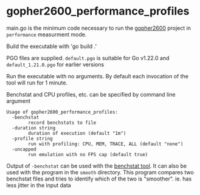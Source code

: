 # gopher2600_performance_profiles

main.go is the minimum code necessary to run the [gopher2600](https://github.com/JetSetIlly/Gopher2600)
project in `performance` measurment mode.

Build the executable with 'go build .'

PGO files are supplied. `default.pgo` is suitable for Go v1.22.0 and `default_1.21.0.pgo` for earlier versions

Run the executable with no arguments. By default each invocation of the tool will run for 1
minute.

Benchstat and CPU profiles, etc. can be specified by command line argument

```
Usage of gopher2600_performance_profiles:
  -benchstat
    	record benchstats to file
  -duration string
    	duration of execution (default "1m")
  -profile string
    	run with profiling: CPU, MEM, TRACE, ALL (default "none")
  -uncapped
    	run emulation with no FPS cap (default true)
```

Output of `-benchstat` can be used with the [benchstat tool](https://pkg.go.dev/golang.org/x/perf/cmd/benchstat). It can also be used with the program in the `smooth` directory. This program compares two benchstat files and tries to identify which of the two is "smoother". ie. has less jitter in the input data
